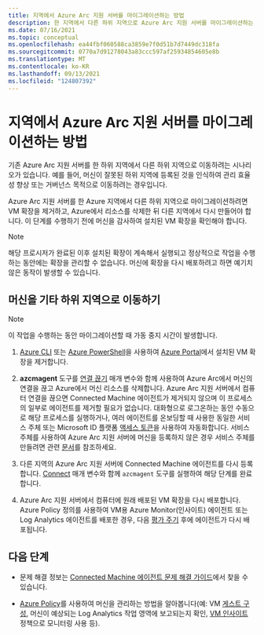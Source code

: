 ```yaml
---
title: 지역에서 Azure Arc 지원 서버를 마이그레이션하는 방법
description: 한 지역에서 다른 하위 지역으로 Azure Arc 지원 서버를 마이그레이션하는 방법 알아보기.
ms.date: 07/16/2021
ms.topic: conceptual
ms.openlocfilehash: ea44fbf060588ca3859e7f0d51b7d7449dc318fa
ms.sourcegitcommit: 0770a7d91278043a83ccc597af25934854605e8b
ms.translationtype: MT
ms.contentlocale: ko-KR
ms.lasthandoff: 09/13/2021
ms.locfileid: "124807392"
---
```

# <a name="how-to-migrate-azure-arc-enabled-servers-across-regions"></a>지역에서 Azure Arc 지원 서버를 마이그레이션하는 방법

기존 Azure Arc 지원 서버를 한 하위 지역에서 다른 하위 지역으로 이동하려는 시나리오가 있습니다. 예를 들어, 머신이 잘못된 하위 지역에 등록된 것을 인식하여 관리 효율성 향상 또는 거버넌스 목적으로 이동하려는 경우입니다.

Azure Arc 지원 서버를 한 Azure 지역에서 다른 하위 지역으로 마이그레이션하려면 VM 확장을 제거하고, Azure에서 리소스를 삭제한 뒤 다른 지역에서 다시 만들어야 합니다. 이 단계를 수행하기 전에 머신을 감사하여 설치된 VM 확장을 확인해야 합니다.

> [!NOTE]
> 해당 프로시저가 완료된 이후 설치된 확장이 계속해서 실행되고 정상적으로 작업을 수행하는 동안에는 확장을 관리할 수 없습니다. 머신에 확장을 다시 배포하려고 하면 예기치 않은 동작이 발생할 수 있습니다.

## <a name="move-machine-to-other-region"></a>머신을 기타 하위 지역으로 이동하기

> [!NOTE]
> 이 작업을 수행하는 동안 마이그레이션할 때 가동 중지 시간이 발생합니다.

1. [Azure CLI](manage-vm-extensions-cli.md#remove-an-installed-extension) 또는 [Azure PowerShell](manage-vm-extensions-powershell.md#remove-an-installed-extension)을 사용하여 [Azure Portal](manage-vm-extensions-portal.md#uninstall-extensions)에서 설치된 VM 확장을 제거합니다.

2. **azcmagent** 도구를 [연결 끊기](manage-agent.md#disconnect) 매개 변수와 함께 사용하여 Azure Arc에서 머신의 연결을 끊고 Azure에서 머신 리소스를 삭제합니다. Azure Arc 지원 서버에서 컴퓨터 연결을 끊으면 Connected Machine 에이전트가 제거되지 않으며 이 프로세스의 일부로 에이전트를 제거할 필요가 없습니다. 대화형으로 로그온하는 동안 수동으로 해당 프로세스를 실행하거나, 여러 에이전트를 온보딩할 때 사용한 동일한 서비스 주체 또는 Microsoft ID 플랫폼 [액세스 토큰](../../active-directory/develop/access-tokens.md)을 사용하여 자동화합니다. 서비스 주체를 사용하여 Azure Arc 지원 서버에 머신을 등록하지 않은 경우 서비스 주체를 만들려면 관련 [문서](onboard-service-principal.md#create-a-service-principal-for-onboarding-at-scale)를 참조하세요.

3. 다른 지역의 Azure Arc 지원 서버에 Connected Machine 에이전트를 다시 등록합니다. [Connect](manage-agent.md#connect) 매개 변수와 함께 `azcmagent` 도구를 실행하여 해당 단계를 완료합니다.

4. Azure Arc 지원 서버에서 컴퓨터에 원래 배포된 VM 확장을 다시 배포합니다. Azure Policy 정의를 사용하여 VM용 Azure Monitor(인사이트) 에이전트 또는 Log Analytics 에이전트를 배포한 경우, 다음 [평가 주기](../../governance/policy/how-to/get-compliance-data.md#evaluation-triggers) 후에 에이전트가 다시 배포됩니다.

## <a name="next-steps"></a>다음 단계

* 문제 해결 정보는 [Connected Machine 에이전트 문제 해결 가이드](troubleshoot-agent-onboard.md)에서 찾을 수 있습니다.

* [Azure Policy](../../governance/policy/overview.md)를 사용하여 머신을 관리하는 방법을 알아봅니다(예: VM [게스트 구성](../../governance/policy/concepts/guest-configuration.md), 머신이 예상되는 Log Analytics 작업 영역에 보고되는지 확인, [VM 인사이트](../../azure-monitor/vm/vminsights-enable-policy.md) 정책으로 모니터링 사용 등).
